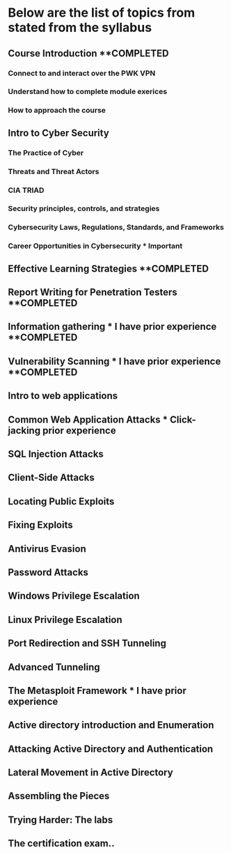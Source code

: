 # Below are the list of topics from stated from the syllabus

## Course Introduction **COMPLETED

### Connect to and interact over the PWK VPN

### Understand how to complete module exerices 

### How to approach the course 

## Intro to Cyber Security

### The Practice of Cyber

### Threats and Threat Actors

### CIA TRIAD

### Security principles, controls, and strategies

### Cybersecurity Laws, Regulations, Standards, and Frameworks

### Career Opportunities in Cybersecurity * Important

## Effective Learning Strategies **COMPLETED

## Report Writing for Penetration Testers **COMPLETED

## Information gathering * I have prior experience **COMPLETED

## Vulnerability Scanning * I have prior experience **COMPLETED

## Intro to web applications

## Common Web Application Attacks * Click-jacking prior experience

## SQL Injection Attacks

## Client-Side Attacks 

## Locating Public Exploits

## Fixing Exploits

## Antivirus Evasion

## Password Attacks 

## Windows Privilege Escalation

## Linux Privilege Escalation

## Port Redirection and SSH Tunneling

## Advanced Tunneling 

## The Metasploit Framework * I have prior experience

## Active directory introduction and Enumeration

## Attacking Active Directory and Authentication

## Lateral Movement in Active Directory

## Assembling the Pieces

## Trying Harder: The labs

## The certification exam.. 
